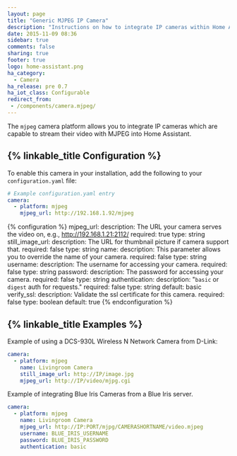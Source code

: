 ```yaml
---
layout: page
title: "Generic MJPEG IP Camera"
description: "Instructions on how to integrate IP cameras within Home Assistant."
date: 2015-11-09 08:36
sidebar: true
comments: false
sharing: true
footer: true
logo: home-assistant.png
ha_category:
  - Camera
ha_release: pre 0.7
ha_iot_class: Configurable
redirect_from:
 - /components/camera.mjpeg/
---
```


The `mjpeg` camera platform allows you to integrate IP cameras which are capable
to stream their video with MJPEG into Home Assistant.

## {% linkable_title Configuration %}

To enable this camera in your installation,
add the following to your `configuration.yaml` file:

```yaml
# Example configuration.yaml entry
camera:
  - platform: mjpeg
    mjpeg_url: http://192.168.1.92/mjpeg
```

{% configuration %}
mjpeg_url:
  description: The URL your camera serves the video on, e.g., http://192.168.1.21:2112/
  required: true
  type: string
still_image_url:
  description: The URL for thumbnail picture if camera support that.
  required: false
  type: string
name:
  description: This parameter allows you to override the name of your camera.
  required: false
  type: string
username:
  description: The username for accessing your camera.
  required: false
  type: string
password:
  description: The password for accessing your camera.
  required: false
  type: string
authentication:
  description: "`basic` or `digest` auth for requests."
  required: false
  type: string
  default: basic
verify_ssl:
  description: Validate the ssl certificate for this camera.
  required: false
  type: boolean
  default: true
{% endconfiguration %}

## {% linkable_title Examples %}

Example of using a DCS-930L Wireless N Network Camera from D-Link:

```yaml
camera:
  - platform: mjpeg
    name: Livingroom Camera
    still_image_url: http://IP/image.jpg
    mjpeg_url: http://IP/video/mjpg.cgi
```

Example of integrating Blue Iris Cameras from a Blue Iris server.

```yaml
camera:
  - platform: mjpeg
    name: Livingroom Camera
    mjpeg_url: http://IP:PORT/mjpg/CAMERASHORTNAME/video.mjpeg
    username: BLUE_IRIS_USERNAME
    password: BLUE_IRIS_PASSWORD
    authentication: basic
```
